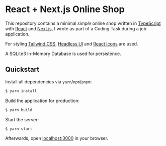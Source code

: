 # React + Next.js Online Shop

This repository contains a minimal _simple_ online shop written in [TypeScript](https://www.typescriptlang.org/) with [React](https://reactjs.org/) and [Next.js](https://nextjs.org/), I wrote as part of a Coding Task during a job application.

For styling [Tailwind CSS](https://tailwindcss.com/), [Headless UI](https://headlessui.dev/) and [React Icons](https://react-icons.github.io/react-icons/) are used.

A SQLite3 In-Memory Database is used for persistence.

## Quickstart

Install all dependencies via `yarn`/`npm`/`pnpm`:

```sh
$ yarn install
```

Build the application for production:

```sh
$ yarn build
```

Start the server:

```sh
$ yarn start
```

Afterwards, open [localhost:3000](http://localhost:3000) in your browser.
